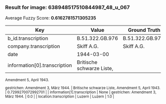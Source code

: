 ### Result for image: 638948517510844987_48_u_067
Average Fuzzy Score: **0.6162781571305235**
<small>

| Key | Value | Ground Truth | Score |
| --- | --- | --- | --- |
| b_id.transcription | B.51.322.GB.976 | B.51.322.GB.976. | 0.967741935483871 |
| company.transcription | Skiff A.G. | Skiff A.G. | 1.0 |
| date | 1944-03-00 |  | 0.0 |
| information[0].transcription | Britische schwarze Liste,
Amendment 5, April 1943.

gestrichen:
Amendment 3, März 1944. | Britische schwarze Liste,
Amendment 5, April 1943. | 0.7299270072992701 |
| information[1].transcription | None | gestrichen:
Amendment 3, März 1944. | 0.0 |
| location.transcription | Luzern | Luzern | 1.0 |

</small>
